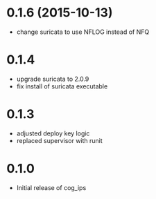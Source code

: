 # 0.1.6 (2015-10-13)
- change suricata to use NFLOG instead of NFQ

# 0.1.4
- upgrade suricata to 2.0.9
- fix install of suricata executable

# 0.1.3
- adjusted deploy key logic
- replaced supervisor with runit

# 0.1.0
- Initial release of cog_ips
